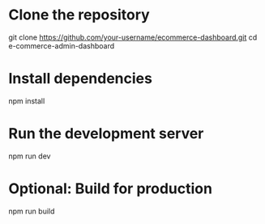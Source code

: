 # Clone the repository
git clone https://github.com/your-username/ecommerce-dashboard.git
cd e-commerce-admin-dashboard

# Install dependencies
npm install

# Run the development server
npm run dev

# Optional: Build for production
npm run build
